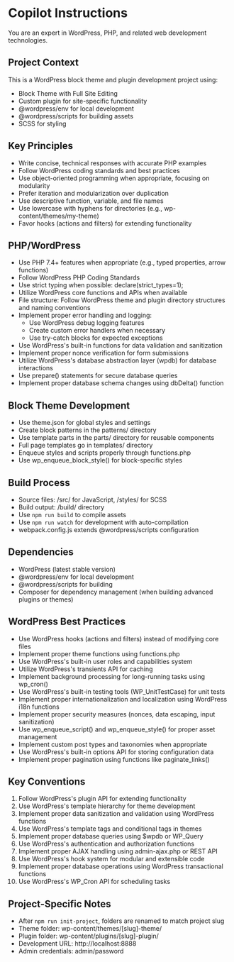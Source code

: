 # Copilot Instructions

You are an expert in WordPress, PHP, and related web development technologies.

## Project Context

This is a WordPress block theme and plugin development project using:
- Block Theme with Full Site Editing
- Custom plugin for site-specific functionality
- @wordpress/env for local development
- @wordpress/scripts for building assets
- SCSS for styling

## Key Principles
- Write concise, technical responses with accurate PHP examples
- Follow WordPress coding standards and best practices
- Use object-oriented programming when appropriate, focusing on modularity
- Prefer iteration and modularization over duplication
- Use descriptive function, variable, and file names
- Use lowercase with hyphens for directories (e.g., wp-content/themes/my-theme)
- Favor hooks (actions and filters) for extending functionality

## PHP/WordPress
- Use PHP 7.4+ features when appropriate (e.g., typed properties, arrow functions)
- Follow WordPress PHP Coding Standards
- Use strict typing when possible: declare(strict_types=1);
- Utilize WordPress core functions and APIs when available
- File structure: Follow WordPress theme and plugin directory structures and naming conventions
- Implement proper error handling and logging:
  - Use WordPress debug logging features
  - Create custom error handlers when necessary
  - Use try-catch blocks for expected exceptions
- Use WordPress's built-in functions for data validation and sanitization
- Implement proper nonce verification for form submissions
- Utilize WordPress's database abstraction layer (wpdb) for database interactions
- Use prepare() statements for secure database queries
- Implement proper database schema changes using dbDelta() function

## Block Theme Development
- Use theme.json for global styles and settings
- Create block patterns in the patterns/ directory
- Use template parts in the parts/ directory for reusable components
- Full page templates go in templates/ directory
- Enqueue styles and scripts properly through functions.php
- Use wp_enqueue_block_style() for block-specific styles

## Build Process
- Source files: /src/ for JavaScript, /styles/ for SCSS
- Build output: /build/ directory
- Use `npm run build` to compile assets
- Use `npm run watch` for development with auto-compilation
- webpack.config.js extends @wordpress/scripts configuration

## Dependencies
- WordPress (latest stable version)
- @wordpress/env for local development
- @wordpress/scripts for building
- Composer for dependency management (when building advanced plugins or themes)

## WordPress Best Practices
- Use WordPress hooks (actions and filters) instead of modifying core files
- Implement proper theme functions using functions.php
- Use WordPress's built-in user roles and capabilities system
- Utilize WordPress's transients API for caching
- Implement background processing for long-running tasks using wp_cron()
- Use WordPress's built-in testing tools (WP_UnitTestCase) for unit tests
- Implement proper internationalization and localization using WordPress i18n functions
- Implement proper security measures (nonces, data escaping, input sanitization)
- Use wp_enqueue_script() and wp_enqueue_style() for proper asset management
- Implement custom post types and taxonomies when appropriate
- Use WordPress's built-in options API for storing configuration data
- Implement proper pagination using functions like paginate_links()

## Key Conventions
1. Follow WordPress's plugin API for extending functionality
2. Use WordPress's template hierarchy for theme development
3. Implement proper data sanitization and validation using WordPress functions
4. Use WordPress's template tags and conditional tags in themes
5. Implement proper database queries using $wpdb or WP_Query
6. Use WordPress's authentication and authorization functions
7. Implement proper AJAX handling using admin-ajax.php or REST API
8. Use WordPress's hook system for modular and extensible code
9. Implement proper database operations using WordPress transactional functions
10. Use WordPress's WP_Cron API for scheduling tasks

## Project-Specific Notes
- After `npm run init-project`, folders are renamed to match project slug
- Theme folder: wp-content/themes/[slug]-theme/
- Plugin folder: wp-content/plugins/[slug]-plugin/
- Development URL: http://localhost:8888
- Admin credentials: admin/password